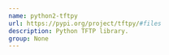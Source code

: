 ```yaml
---
name: python2-tftpy
url: https://pypi.org/project/tftpy/#files
description: Python TFTP library.
group: None
---
```

